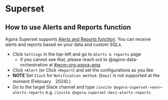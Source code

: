 # Superset

## How to use Alerts and Reports function

Agora Superset supports [Alerts and Reports function](https://superset.apache.org/docs/installation/alerts-reports/).
You can receive alerts and reports based on your data and custom SQLs.

- Click `Settings` in the top-left and go to `Alerts & reports` page
  - if you cannot see that, please reach out to @agora-data-orchestration at [#wcm-org-agora-ama](https://woven-by-toyota.slack.com/archives/C02CVJLTMJ7) 
- Click `+Alert` (or Click `+Report`) and set the configurations as you like
 - **NOTE** Set `Slack` for `Notification method`. (`Email` is not supported at the moment (February　2024).)
- Go to the target Slack channel and type `/invite @agora-superset-<env>-alerts-reports` e.g. `/invite @agora-superset-dev1-alerts-reports`
